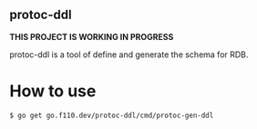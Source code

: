 protoc-ddl
---

**THIS PROJECT IS WORKING IN PROGRESS**

protoc-ddl is a tool of define and generate the schema for RDB.

# How to use

```
$ go get go.f110.dev/protoc-ddl/cmd/protoc-gen-ddl
```
